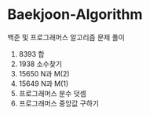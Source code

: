 # Baekjoon-Algorithm

백준 및 프로그래머스 알고리즘 문제 풀이

1. 8393 합
2. 1938 소수찾기
3. 15650 N과 M(2)
4. 15649 N과 M(1)
5. 프로그래머스 분수 덧셈
6. 프로그래머스 중앙값 구하기
